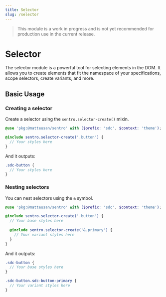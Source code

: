 ```yaml
---
title: Selector
slug: /selector
---
```


> This module is a work in progress and is not yet recommended for production use in the current release.

# Selector
The selector module is a powerful tool for selecting elements in the DOM. It allows you to create elements that fit the namespace of your specifications, scope selectors, create variants, and more.

## Basic Usage
### Creating a selector
Create a selector using the `sentro.selector-create()` mixin.

```scss
@use 'pkg:@matteusan/sentro' with ($prefix: 'sdc', $context: 'theme');

@include sentro.selector-create('.button') {
  // Your styles here
}
```
And it outputs:
```scss
.sdc-button {
  // Your styles here
}
```

### Nesting selectors
You can nest selectors using the `&` symbol.

```scss
@use 'pkg:@matteusan/sentro' with ($prefix: 'sdc', $context: 'theme');

@include sentro.selector-create('.button') {
  // Your base styles here
  
  @include sentro.selector-create('&.primary') {
    // Your variant styles here
  }
}
```
And it outputs:
```scss
.sdc-button {
  // Your base styles here
}

.sdc-button.sdc-button-primary {
  // Your variant styles here
}
```
